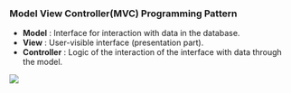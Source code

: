### **Model View Controller(MVC) Programming Pattern**

+ **Model** : Interface for interaction with data in the database.
+ **View** : User-visible interface (presentation part).
+ **Controller** : Logic of the interaction of the interface with data through the model.

<img src= "https://www.freecodecamp.org/news/content/images/size/w1600/2021/04/MVC3.png"/>

